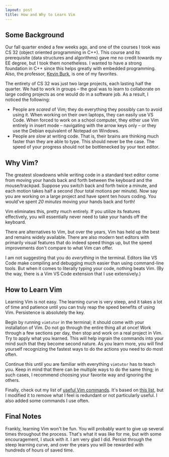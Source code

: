 ```yaml
---
layout: post
title: How and Why to Learn Vim
---
```


## Some Background
Our fall quarter ended a few weeks ago, and one of the courses I took was CS 32 (object oriented programming in C++). This course and its prerequisite (data structures and algorithms) gave me no credit towards my EE degree, but I took them nonetheless. I wanted to have a strong foundation in C++ since this helps greatly with embedded programming. Also, the professor, [Kevin Burk](https://github.com/xavierholt), is one of my favorites.

The entirety of CS 32 was just two large projects, each lasting half the quarter. We had to work in groups – the goal was to learn to collaborate on large coding projects as one would do in a software job. As a result, I noticed the following:

- People are *scared* of Vim; they do everything they possibly can to avoid using it. When working on their own laptops, they can easily use VS Code. When forced to work on a school computer, they either use Vim entirely in insert mode – navigating with the arrow keys only – or they use the Debian equivalent of Notepad on Windows.
- People are *slow* at writing code. That is, their brains are thinking much faster than they are able to type. This should never be the case. The speed of your progress should not be bottlenecked by your text editor.

## Why Vim?
The greatest slowdowns while writing code in a standard text editor come from moving your hands back and forth between the keyboard and the mouse/trackpad. Suppose you switch back and forth twice a minute, and each motion takes half a second (four total motions per minute). Now say you are working on a large project and have spent ten hours coding. You would've spent *20 minutes* moving your hands back and forth!

Vim eliminates this, pretty much entirely. If you utilize its features effectively, you will essentially never need to take your hands off the keyboard.

There are alternatives to Vim, but over the years, Vim has held up the best and remains widely available. There are also modern text editors with primarily visual features that do indeed speed things up, but the speed improvements don't compare to what Vim can offer.

I am not suggesting that you do *everything* in the terminal. Editors like VS Code make compiling and debugging much easier than using command-line tools. But when it comes to literally typing your code, nothing beats Vim. (By the way, there is a Vim VS Code extension that I use extensively.)

## How to Learn Vim
Learning Vim is not easy. The learning curve is very steep, and it takes a lot of time and patience until you can truly reap the speed benefits of using Vim. Persistence is absolutely the key.

Begin by running `vimtutor` in the terminal; it should come with your installation of Vim. Do not go through the entire thing all at once! Work through a few sections per day, then stop and work on a real project in Vim. Try to apply what you learned. This will help ingrain the commands into your mind such that they become second nature. As you learn more, you will find yourself recognizing the fastest ways to do the actions you need to do most often.

Continue this until you are familiar with everything `vimtutor` has to teach you. Keep in mind that there can be multiple ways to do the same thing; in such cases, I recommend choosing your favorite way and ignoring the others.

Finally, check out my list of [useful Vim commands](https://sar-mango.github.io/pages/useful-vim-commands). It's based on [this list](https://vim.rtorr.com), but I modified it to remove what I feel is redundant or not particularly useful. I also added some commands I use often.

## Final Notes
Frankly, learning Vim won't be fun. You will probably want to give up several times throughout the process. That's what it was like for me, but with some encouragement, I stuck with it. I am very glad I did. Persist through the steep learning curve, and over the years you will be rewarded with hundreds of hours of saved time.
